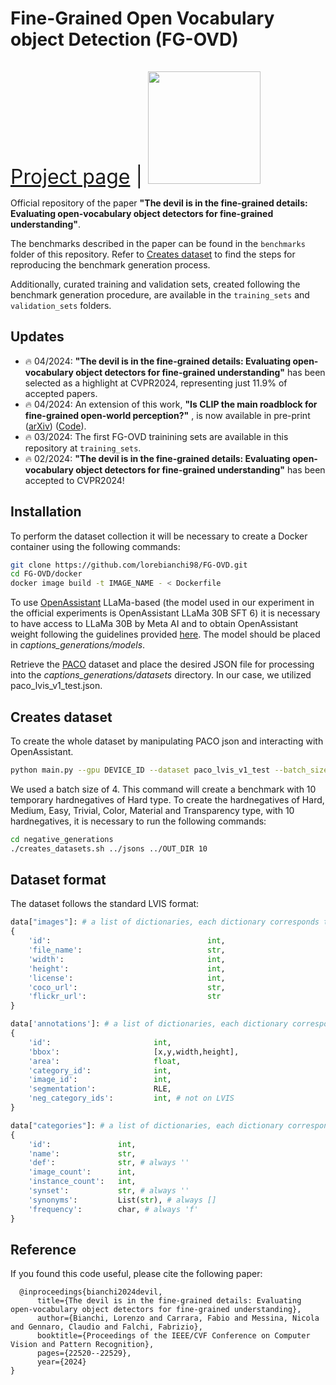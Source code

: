 # Fine-Grained Open Vocabulary object Detection (FG-OVD)
<span style="font-size: xx-large;">[Project page](https://lorebianchi98.github.io/FG-OVD/) | [<img src="https://img.shields.io/badge/arXiv-2311.17518-b31b1b.svg" style="width: 180; margin-top: 15px;">](https://arxiv.org/abs/2311.17518)

Official repository of the paper **"The devil is in the fine-grained details: Evaluating open-vocabulary object detectors for fine-grained understanding"**.

The benchmarks described in the paper can be found in the `benchmarks` folder of this repository. Refer to [Creates dataset](#creates-dataset) to find the steps for reproducing the benchmark generation process.

Additionally, curated training and validation sets, created following the benchmark generation procedure, are available in the `training_sets` and `validation_sets` folders.
## Updates

- :fire: 04/2024: **"The devil is in the fine-grained details: Evaluating open-vocabulary object detectors for fine-grained understanding"** has been selected as a highlight at CVPR2024, representing just 11.9% of accepted papers.
- :fire: 04/2024: An extension of this work, **"Is CLIP the main roadblock for fine-grained open-world perception?"** , is now available in pre-print ([arXiv](https://arxiv.org/abs/2404.03539)) ([Code](https://github.com/lorebianchi98/FG-CLIP)).
- :fire: 03/2024: The first FG-OVD trainining sets are available in this repository at `training_sets`.
- :fire: 02/2024: **"The devil is in the fine-grained details: Evaluating open-vocabulary object detectors for fine-grained understanding"** has been accepted to CVPR2024!


## Installation
To perform the dataset collection it will be necessary to create a Docker container using the following commands:
```bash
git clone https://github.com/lorebianchi98/FG-OVD.git
cd FG-OVD/docker
docker image build -t IMAGE_NAME - < Dockerfile
```

To use [OpenAssistant](https://github.com/LAION-AI/Open-Assistant) LLaMa-based (the model used in our experiment in the official experiments is OpenAssistant LLaMa 30B SFT 6) it is necessary to have access to LLaMa 30B by Meta AI and to obtain OpenAssistant weight following the guidelines provided [here](https://huggingface.co/OpenAssistant/oasst-sft-6-llama-30b-xor). The model should be placed in *captions_generations/models*.

Retrieve the [PACO](https://github.com/facebookresearch/paco/tree/main) dataset and place the desired JSON file for processing into the *captions_generations/datasets* directory. In our case, we utilized paco_lvis_v1_test.json.

## Creates dataset
To create the whole dataset by manipulating PACO json and interacting with OpenAssistant.
```bash
python main.py --gpu DEVICE_ID --dataset paco_lvis_v1_test --batch_size BATCH_SIZE 
```
We used a batch size of 4. This command will create a benchmark with 10 temporary hardnegatives of Hard type.
To create the hardnegatives of Hard, Medium, Easy, Trivial, Color, Material and Transparency type, with 10 hardnegatives, it is necessary to run the following commands:
```bash
cd negative_generations
./creates_datasets.sh ../jsons ../OUT_DIR 10
```

## Dataset format
The dataset follows the standard LVIS format:
```python
data["images"]: # a list of dictionaries, each dictionary corresponds to one image
{
    'id':                                   int,
    'file_name':                            str,
    'width':                                int,
    'height':                               int,
    'license':                              int,
    'coco_url':                             str,
    'flickr_url':                           str
}

data['annotations']: # a list of dictionaries, each dictionary correspond to one annotation
{
    'id':                       int,
    'bbox':                     [x,y,width,height],
    'area':                     float,
    'category_id':              int,
    'image_id':                 int,
    'segmentation':             RLE,
    'neg_category_ids':         int, # not on LVIS
}

data["categories"]: # a list of dictionaries, each dictionary corresponds to one object category
{
    'id':               int,
    'name':             str,
    'def':              str, # always ''
    'image_count':      int,
    'instance_count':   int,
    'synset':           str, # always ''
    'synonyms':         List(str), # always []
    'frequency':        char, # always 'f'
}
```
## Reference
If you found this code useful, please cite the following paper:

      @inproceedings{bianchi2024devil,
          title={The devil is in the fine-grained details: Evaluating open-vocabulary object detectors for fine-grained understanding},
          author={Bianchi, Lorenzo and Carrara, Fabio and Messina, Nicola and Gennaro, Claudio and Falchi, Fabrizio},
          booktitle={Proceedings of the IEEE/CVF Conference on Computer Vision and Pattern Recognition},
          pages={22520--22529},
          year={2024}
    }
